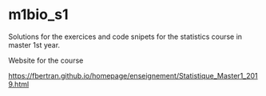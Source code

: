# m1bio_s1
Solutions for the exercices and code snipets for the statistics course in master 1st year. 

Website for the course

https://fbertran.github.io/homepage/enseignement/Statistique_Master1_2019.html

